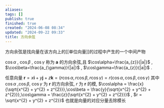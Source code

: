 ```yaml
---
aliases: 
tags: []
publish: true
finished: true
created: "2024-06-08 08:34"
updated: "2024-09-22 09:33"
title: 方向余弦
---
```

方向余弦是找向量在该方向上的[[单位向量]]的过程中产生的一个中间产物 

$\cos\alpha$ , $\cos\beta$ , $\cos\gamma$ 称为 $\boldsymbol{a}$ 的方向余弦,且 $\cos\alpha=\frac{a_{z}}{|a|}$ , $\cos\beta=\frac{a_{\gamma}}{|a|}$ , $\cos\gamma=\frac{a_{z}}{|a|}$ .

任意向量 $\mathbf{r} = x\mathbf{i} + y\mathbf{j} + z\mathbf{k} = \left( r\cos\alpha,r\cos\beta,r\cos\gamma \right) = r\left( \cos\alpha,\cos\beta,\cos\gamma \right)$ 
其中 $\cos\alpha$ ,$\cos\beta$, $\cos\gamma$ 为 $\mathbf{r}$ 的方向余弦, $r$ 为 $\mathbf{r}$ 的模, $\cos\alpha = \frac{x}{\sqrt{x^{2} + y^{2} + z^{2}}},\cos\beta = \frac{y}{\sqrt{x^{2} + y^{2} + z^{2}}},\cos\gamma = \frac{z}{\sqrt{x^{2} + y^{2} + z^{2}}}$ , $r = \sqrt{x^{2} + y^{2} + z^{2}}$
也就是向量的对应分量去除模长
